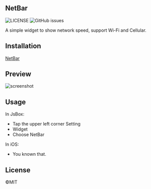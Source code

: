 ## NetBar

![LICENSE](https://img.shields.io/github/license/mayuko2012/JsBox-NetBar) ![GitHub issues](https://img.shields.io/github/issues/mayuko2012/JsBox-NetBar)

A simple widget to show network speed, support Wi-Fi and Cellular.



## Installation

[NetBar](https://xteko.com/redir?name=NetBar&url=https://github.com/mayuko2012/JsBox-NetBar/releases/download/0.0.5/NetBar.box)



## Preview

![screenshot](https://cdn.mayuko.cn/blog/20200922183057.png)



## Usage

In JsBox:

- Tap the upper left corner Setting
- Widget
- Choose NetBar

In iOS:

- You known that.



## License

©️MIT

